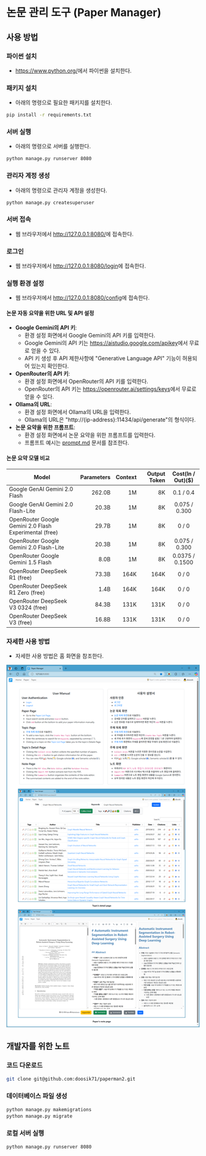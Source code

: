 # 논문 관리 도구 (Paper Manager)

## 사용 방법

### 파이썬 설치

- <https://www.python.org/>에서 파이썬을 설치한다.

### 패키지 설치

- 아래의 명령으로 필요한 패키지를 설치한다.

```bash
pip install -r requirements.txt
```

### 서버 실행

- 아래의 명령으로 서버를 실행한다.

```bash
python manage.py runserver 8080
```

### 관리자 계정 생성

- 아래의 명령으로 관리자 계정을 생성한다.

```bash
python manage.py createsuperuser
```

### 서버 접속

- 웹 브라우저에서 <http://127.0.0.1:8080/>에 접속한다.

### 로그인

- 웹 브라우저에서 <http://127.0.0.1:8080/login>에 접속한다.

### 실행 환경 설정

- 웹 브라우저에서 <http://127.0.0.1:8080/config>에 접속한다.

#### 논문 자동 요약을 위한 URL 및 API 설정

- **Google Gemini의 API 키**:
  - 환경 설정 화면에서 Google Gemini의 API 키를 입력한다.
  - Google Gemini의 API 키는 <https://aistudio.google.com/apikey>에서 무료로 얻을 수 있다.
  - API 키 생성 후 API 제한사항에 "Generative Language API" 기능이 허용되어 있는지 확인한다.
- **OpenRouter의 API 키**:
  - 환경 설정 화면에서 OpenRouter의 API 키를 입력한다.
  - OpenRouter의 API 키는 <https://openrouter.ai/settings/keys>에서 무료로 얻을 수 있다.
- **Ollama의 URL**:
  - 환경 설정 화면에서 Ollama의 URL을 입력한다.
  - Ollama의 URL은 "http://{ip-address}:11434/api/generate"의 형식이다.
- **논문 요약을 위한 프롬프트**:
  - 환경 설정 화면에서 논문 요약을 위한 프롬프트를 입력한다.
  - 프롬프트 예시는 [prompt.md](./prompt.md) 문서를 참조한다.

#### 논문 요약 모델 비교

| Model                                                  | Parameters | Context | Output Token | Cost(In / Out)($) |
|--------------------------------------------------------|-----------:|--------:|-------------:|:-----------------:|
| Google GenAI Gemini 2.0 Flash                          |     262.0B |      1M |           8K |     0.1 / 0.4     |
| Google GenAI Gemini 2.0 Flash-Lite                     |      20.3B |      1M |           8K |   0.075 / 0.300   |
| OpenRouter Google Gemini 2.0 Flash Experimental (free) |      29.7B |      1M |           8K |       0 / 0       |
| OpenRouter Google Gemini 2.0 Flash-Lite                |      20.3B |      1M |           8K |   0.075 / 0.300   |
| OpenRouter Google Gemini 1.5 Flash                     |       8.0B |      1M |           8K |  0.0375 / 0.1500  |
| OpenRouter DeepSeek R1 (free)                          |      73.3B |    164K |         164K |       0 / 0       |
| OpenRouter DeepSeek R1 Zero (free)                     |       1.4B |    164K |         164K |       0 / 0       |
| OpenRouter DeepSeek V3 0324 (free)                     |      84.3B |    131K |         131K |       0 / 0       |
| OpenRouter DeepSeek V3 (free)                          |      16.8B |    131K |         131K |       0 / 0       |

### 자세한 사용 방법

- 자세한 사용 방법은 홈 화면을 참조한다.

![홈페이지](./static/images/home_manual.png)

## 개발자를 위한 노트

### 코드 다운로드

```bash
git clone git@github.com:doosik71/paperman2.git
```

### 데이터베이스 파일 생성

```bash
python manage.py makemigrations
python manage.py migrate
```

### 로컬 서버 실행

```bash
python manage.py runserver 8080
```

